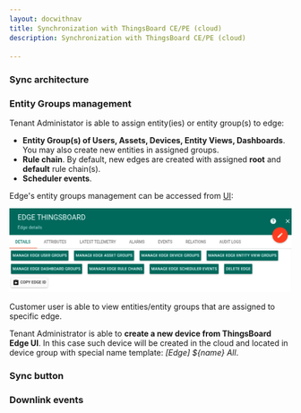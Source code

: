 ```yaml
---
layout: docwithnav
title: Synchronization with ThingsBoard CE/PE (cloud)
description: Synchronization with ThingsBoard CE/PE (cloud)

---
```


### Sync architecture

### Entity Groups management

Tenant Administator is able to assign entity(ies) or entity group(s) to edge:
 * **Entity Group(s) of Users, Assets, Devices, Entity Views, Dashboards**. You may also create new entities in assigned groups.
 * **Rule chain**. By default, new edges are created with assigned **root** and **default** rule chain(s).
 * **Scheduler events**.

Edge's entity groups management can be accessed from [UI](/docs/user-guide/ui/edges/):  

![image](/images/thingsboard-edge/overview/cloud-management2.png)

Customer user is able to view entities/entity groups that are assigned to specific edge.

Tenant Administrator is able to **create a new device from ThingsBoard Edge UI**. In this case such device will be created in the cloud and located in device group with special name template: *[Edge] ${name} All*.


### Sync button

### Downlink events